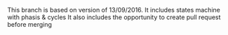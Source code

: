 This branch is based on version of 13/09/2016.
It includes states machine with phasis & cycles
It also includes the opportunity to create pull request before merging

